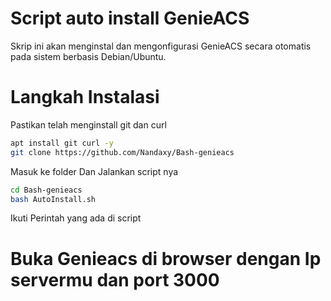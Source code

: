 # Script auto install GenieACS
Skrip ini akan menginstal dan mengonfigurasi GenieACS secara otomatis pada sistem berbasis Debian/Ubuntu.
# Langkah Instalasi

Pastikan telah menginstall git dan curl

```bash
apt install git curl -y
git clone https://github.com/Nandaxy/Bash-genieacs
```

Masuk ke folder Dan Jalankan script nya

```bash
cd Bash-genieacs
bash AutoInstall.sh
```

Ikuti Perintah yang ada di script

# Buka Genieacs di browser dengan Ip servermu dan port 3000
